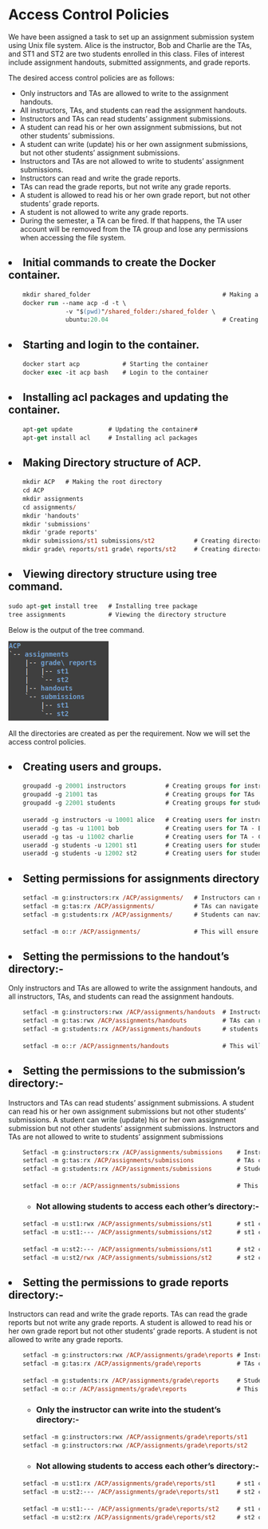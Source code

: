 # Access Control Policies

We have been assigned a task to set up an assignment submission system using Unix file system. Alice is the instructor, Bob and Charlie are the TAs, and ST1 and ST2 are two students enrolled in this class. Files of interest include assignment handouts, submitted assignments, and grade reports.  
   
The desired access control policies are as follows:
* Only instructors and TAs are allowed to write to the assignment handouts.
* All instructors, TAs, and students can read the assignment handouts.
* Instructors and TAs can read students’ assignment submissions.
* A student can read his or her own assignment submissions, but not other students’ submissions.
* A student can write (update) his or her own assignment submissions, but not other students’ assignment submissions.
* Instructors and TAs are not allowed to write to students’ assignment submissions.
* Instructors can read and write the grade reports.
* TAs can read the grade reports, but not write any grade reports.
* A student is allowed to read his or her own grade report, but not other students’ grade reports.
* A student is not allowed to write any grade reports.
* During the semester, a TA can be fired. If that happens, the TA user account will be removed from the TA group and lose any permissions when accessing the file system.

## <li> Initial commands to create the Docker container.
```ps 
    mkdir shared_folder                                     # Making a shared folder to share between host and container.
    docker run --name acp -d -t \   
                -v "$(pwd)"/shared_folder:/shared_folder \
                ubuntu:20.04                                # Creating the container.
```

## <li> Starting and login to the container.
```ps 
    docker start acp            # Starting the container
    docker exec -it acp bash    # Login to the container
``` 

## <li>Installing acl packages and updating the container.
```ps
    apt-get update          # Updating the container#  
    apt-get install acl     # Installing acl packages
```

## <li>Making Directory structure of ACP.
```ps
    mkdir ACP   # Making the root directory
    cd ACP
    mkdir assignments   
    cd assignments/
    mkdir 'handouts'
    mkdir 'submissions'
    mkdir 'grade reports'
    mkdir submissions/st1 submissions/st2           # Creating directories for students submissions
    mkdir grade\ reports/st1 grade\ reports/st2     # Creating directories for students grade reports
```

## <li>Viewing directory structure using tree command.
```ps
sudo apt-get install tree   # Installing tree package
tree assignments            # Viewing the directory structure
```
Below is the output of the tree command.

![image](directory%20structure.png)

All the directories are created as per the requirement. Now we will set the access control policies.

## <li>Creating users and groups.
```ps
    groupadd -g 20001 instructors           # Creating groups for instructors
    groupadd -g 21001 tas                   # Creating groups for TAs
    groupadd -g 22001 students              # Creating groups for students

    useradd -g instructors -u 10001 alice   # Creating users for instructor - Alice
    useradd -g tas -u 11001 bob             # Creating users for TA - Bob
    useradd -g tas -u 11002 charlie         # Creating users for TA - Charlie
    useradd -g students -u 12001 st1        # Creating users for student - ST1
    useradd -g students -u 12002 st2        # Creating users for student - ST2
```

## <li>Setting permissions for assignments directory
```ps
    setfacl -m g:instructors:rx /ACP/assignments/   # Instructors can navigate to the assignments directory
    setfacl -m g:tas:rx /ACP/assignments/           # TAs can navigate to the assignments directory
    setfacl -m g:students:rx /ACP/assignments/      # Students can navigate to the assignments directory

    setfacl -m o::r /ACP/assignments/               # This will ensure anyone else is not able to access the directory.
```

## <li>Setting the permissions to the handout’s directory:-
Only instructors and TAs are allowed to write the assignment handouts, and all instructors, TAs, and students can read the assignment handouts.

```ps
    setfacl -m g:instructors:rwx /ACP/assignments/handouts  # Instructor can read and write to the handouts directory
    setfacl -m g:tas:rwx /ACP/assignments/handouts          # TAs can read and write to the handouts directory
    setfacl -m g:students:rx /ACP/assignments/handouts      # students can only read the handouts directory
    
    setfacl -m o::r /ACP/assignments/handouts               # This will ensure anyone else is not able to access the directory.
```

## <li> Setting the permissions to the submission’s directory:-

Instructors and TAs can read students’ assignment submissions. A student can read his or her 
own assignment submissions but not other students’ submissions. A student can write (update) 
his or her own assignment submission but not other students’ assignment submissions.
Instructors and TAs are not allowed to write to students’ assignment submissions

```ps
    Setfacl -m g:instructors:rx /ACP/assignments/submissions    # Instructors can read students’ assignment submissions.
    setfacl -m g:tas:rx /ACP/assignments/submissions            # TAs can read students’ assignment submissions.
    setfacl -m g:students:rx /ACP/assignments/submissions       # Students can navigate to submissions folder but cannot create a new directory within it.
    
    setfacl -m o::r /ACP/assignments/submissions                # This will ensure anyone else is not able to access the directory.
```
### <ul><ul><li> Not allowing students to access each other’s directory:-
```ps
    setfacl -m u:st1:rwx /ACP/assignments/submissions/st1       # st1 can read and write to his own directory
    setfacl -m u:st1:--- /ACP/assignments/submissions/st2       # st1 cannot access st2’s directory
    
    setfacl -m u:st2:--- /ACP/assignments/submissions/st1       # st2 cannot access st1’s directory
    setfacl -m u:st2/rwx /ACP/assignments/submissions/st2       # st2 can read and write to his own directory
```
## <li>Setting the permissions to grade reports directory:-

Instructors can read and write the grade reports. TAs can read the grade reports but not write 
any grade reports. A student is allowed to read his or her own grade report but not other students’ grade reports. A student is not allowed to write any grade reports.

```ps
    setfacl -m g:instructors:rwx /ACP/assignments/grade\reports # Instructors can read and write the grade reports.
    setfacl -m g:tas:rx /ACP/assignments/grade\reports          # TAs can read the grade reports but not write any grade reports.
    
    setfacl -m g:students:rx /ACP/assignments/grade\reports     # Students can read their own grade reports but not other students’ grade reports.
    setfacl -m o::r /ACP/assignments/grade\reports              # This will ensure anyone else is not able to access the directory.
```
### <ul><ul><li>Only the instructor can write into the student’s directory:-
```ps
    setfacl -m g:instructors:rwx /ACP/assignments/grade\reports/st1     # Instructors can read and write the grade reports.
    setfacl -m g:instructors:rwx /ACP/assignments/grade\reports/st2     # Instructors can read and write the grade reports.
```

### <ul><ul><li> Not allowing students to access each other’s directory:-
```ps  
    setfacl -m u:st1:rx /ACP/assignments/grade\reports/st1      # st1 can read his own grade report
    setfacl -m u:st2:--- /ACP/assignments/grade\reports/st1     # st2 cannot access st1’s directory
    
    setfacl -m u:st1:--- /ACP/assignments/grade\reports/st2     # st1 cannot access st2’s directory
    setfacl -m u:st2:rx /ACP/assignments/grade\reports/st2      # st2 can read his own grade report
```
